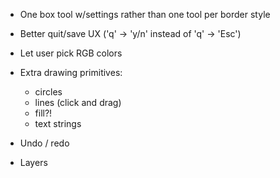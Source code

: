 
- One box tool w/settings rather than one tool per border style
- Better quit/save UX ('q' -> 'y/n' instead of 'q' -> 'Esc')

- Let user pick RGB colors

- Extra drawing primitives:
  - circles
  - lines (click and drag)
  - fill?!
  - text strings

- Undo / redo

- Layers
